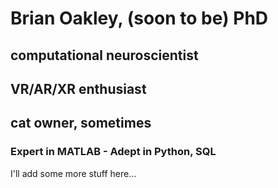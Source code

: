 # Brian Oakley, (soon to be) PhD

## computational neuroscientist
## VR/AR/XR enthusiast
## cat owner, sometimes

### Expert in MATLAB - Adept in Python, SQL

I'll add some more stuff here...
